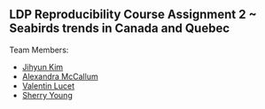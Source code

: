 ## LDP Reproducibility Course Assignment 2 \~ Seabirds trends in Canada and Quebec

Team Members:

  - [Jihyun Kim]()
  - [Alexandra McCallum]()
  - [Valentin Lucet](https://github.com/VLucet)
  - [Sherry Young]()
